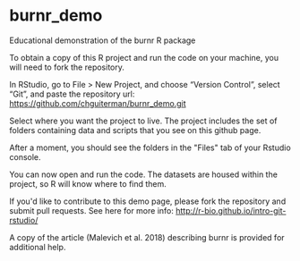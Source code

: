 # burnr_demo
Educational demonstration of the burnr R package

To obtain a copy of this R project and run the code on your machine, you will need to fork the repository.

In RStudio, go to File > New Project, and choose “Version Control”, select “Git”, and paste the repository url:
 https://github.com/chguiterman/burnr_demo.git
 
Select where you want the project to live. The project includes the set of folders containing data and scripts that you see on this github page. 

After a moment, you should see the folders in the "Files" tab of your Rstudio console.

You can now open and run the code. The datasets are housed within the project, so R will know where to find them.

If you'd like to contribute to this demo page, please fork the repository and submit pull requests. See here for more info: http://r-bio.github.io/intro-git-rstudio/

A copy of the article (Malevich et al. 2018) describing burnr is provided for additional help.
